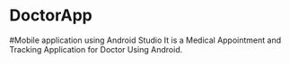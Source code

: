 # DoctorApp 
#Mobile application using Android Studio
It is a Medical Appointment and Tracking Application for Doctor Using
Android. 
